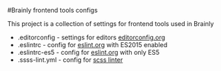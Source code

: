 #Brainly frontend tools configs

This project is a collection of settings for frontend tools used in Brainly

- .editorconfig - settings for editors [editorconfig.org](http://editorconfig.org/)
- .eslintrc - config for [eslint.org](http://eslint.org/) with ES2015 enabled
- .eslintrc-es5 - config for [eslint.org](http://eslint.org/) with only ES5
- .ssss-lint.yml - config for [scss linter](https://github.com/sasstools/sass-lint)

